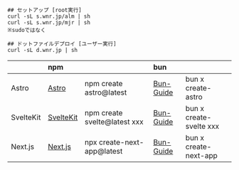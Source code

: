 
```
## セットアップ [root実行]
curl -sL s.wnr.jp/alm | sh
curl -sL s.wnr.jp/mjr | sh
※sudoではなく

## ドットファイルデプロイ [ユーザー実行]
curl -sL d.wnr.jp | sh
```

|  | npm |  | bun |  |
|:-|:-|:-|:-|:-|
| Astro     | [Astro](https://astro.build/) | npm create astro@latest             | [Bun-Guide](https://bun.sh/guides/ecosystem/astro) | bun x create-astro |
| SvelteKit | [SvelteKit](https://kit.svelte.dev/) | npm create svelte@latest xxx | [Bun-Guide](https://bun.sh/guides/ecosystem/sveltekit) | bun x create-svelte xxx |
| Next.js   | [Next.js](https://nextjs.org/) | npx create-next-app@latest         | [Bun-Guide](https://bun.sh/guides/ecosystem/nextjs) | bun x create-next-app |
